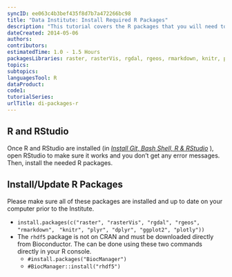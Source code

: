 ```yaml
---
syncID: ee063c4b3bef435f8d7b7a472266bc98
title: "Data Institute: Install Required R Packages"
description: "This tutorial covers the R packages that you will need to have installed for the Institute."
dateCreated: 2014-05-06
authors:
contributors:
estimatedTime: 1.0 - 1.5 Hours
packagesLibraries: raster, rasterVis, rgdal, rgeos, rmarkdown, knitr, plyr, dplyr, ggplot2, plotly
topics:
subtopics: 
languagesTool: R
dataProduct:
code1: 
tutorialSeries:
urlTitle: di-packages-r
---
```


## R and RStudio

Once R and RStudio are installed (in
<a href="https://www.neonscience.org/setup-git-bash-rstudio" target="_blank"> *Install Git, Bash Shell, R & RStudio*</a>
), open RStudio to make sure it works and you don’t get any error messages. Then,
install the needed R packages. 

## Install/Update R Packages

Please make sure all of these packages are installed and up to date on your 
computer prior to the Institute.

* `install.packages(c("raster", "rasterVis", "rgdal", "rgeos", "rmarkdown", `
  `"knitr", "plyr", "dplyr", "ggplot2", "plotly"))`
* The `rhdf5` package is not on CRAN and must be downloaded directly from 
Bioconductor. The can be done using these two commands directly in your R 
console. 
	+ `#install.packages("BiocManager")`
	+ `#BiocManager::install("rhdf5")`
